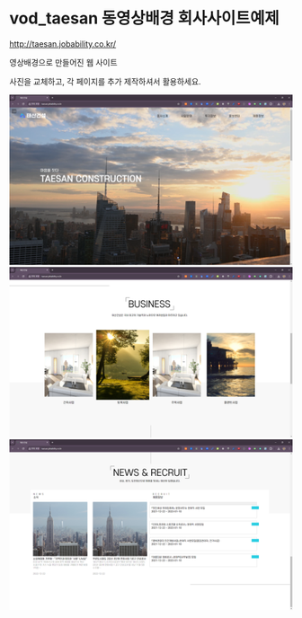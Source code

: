 # vod_taesan 동영상배경 회사사이트예제


 http://taesan.jobability.co.kr/


영상배경으로 만들어진 웹 사이트


사진을 교체하고, 각 페이지를 추가 제작하셔서 활용하세요.


<img src="taesan01.png"/>
<img src="taesan02.png"/>
<img src="taesan03.png"/>
